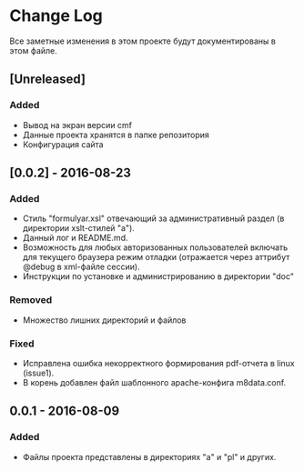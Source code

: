 # Change Log
Все заметные изменения в этом проекте будут документированы в этом файле.

## [Unreleased]
### Added
- Вывод на экран версии cmf
- Данные проекта хранятся в папке репозитория 
- Конфигурация сайта


## [0.0.2] - 2016-08-23
### Added
- Стиль "formulyar.xsl" отвечающий за административный раздел (в директории xslt-стилей "а").
- Данный лог и README.md.
- Возможность для любых авторизованных пользователей включать для текущего браузера режим отладки (отражается через аттрибут @debug в xml-файле сессии).
- Инструкции по установке и администрированию в директории "doc"

### Removed
- Множество лишних директорий и файлов

### Fixed
- Исправлена ошибка некорректного формирования pdf-отчета в linux (issue1).
- В корень добавлен файл шаблонного apache-конфига m8data.conf.

## 0.0.1 - 2016-08-09
### Added
- Файлы проекта представлены в директориях "a" и "pl" и других.